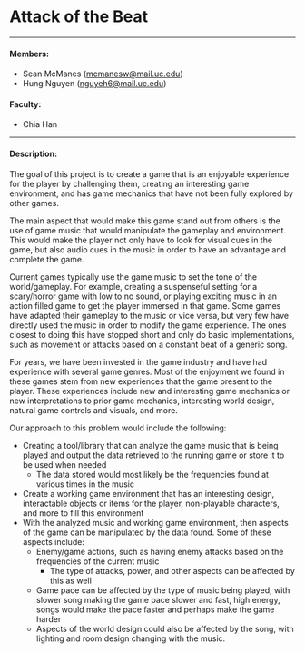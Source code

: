 # Attack of the Beat
---
#### Members:
- Sean McManes (mcmanesw@mail.uc.edu)
- Hung Nguyen (nguyeh6@mail.uc.edu)

#### Faculty:
- Chia Han

---

#### Description:

The goal of this project is to create a game that is an enjoyable experience for the player by challenging them, creating an interesting game environment, and has game mechanics that have not been fully explored by other games.

The main aspect that would make this game stand out from others is the use of game music that would manipulate the gameplay and environment.  This would make the player not only have to look for visual cues in the game, but also audio cues in the music in order to have an advantage and complete the game.

Current games typically use the game music to set the tone of the world/gameplay.  For example, creating a suspenseful setting for a scary/horror game with low to no sound, or playing exciting music in an action filled game to get the player immersed in that game.  Some games have adapted their gameplay to the music or vice versa, but very few have directly used the music in order to modify the game experience.  The ones closest to doing this have stopped short and only do basic implementations, such as movement or attacks based on a constant beat of a generic song.

For years, we have been invested in the game industry and have had experience with several game genres.  Most of the enjoyment we found in these games stem from new experiences that the game present to the player.  These experiences include new and interesting game mechanics or new interpretations to prior game mechanics, interesting world design, natural game controls and visuals, and more.

Our approach to this problem would include the following:
* Creating a tool/library that can analyze the game music that is being played and output the data retrieved to the running game or store it to be used when needed
  * The data stored would most likely be the frequencies found at various times in the music
* Create a working game environment that has an interesting design, interactable objects or items for the player, non-playable characters, and more to fill this environment
* With the analyzed music and working game environment, then aspects of the game can be manipulated by the data found.  Some of these aspects include:
  * Enemy/game actions, such as having enemy attacks based on the frequencies of the current music
    * The type of attacks, power, and other aspects can be affected by this as well
  * Game pace can be affected by the type of music being played, with slower song making the game pace slower and fast, high energy, songs would make the pace faster and perhaps make the game harder
  * Aspects of the world design could also be affected by the song, with lighting and room design changing with the music.
